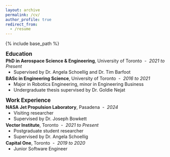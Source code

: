 ```yaml
---
layout: archive
permalink: /cv/
author_profile: true
redirect_from:
  - /resume
---
```


{% include base_path %}

<h3 style="font-weight: bold; margin: 1px; font-size: 1.2em; margin-bottom: 3px;">Education</h3>

<p style="margin: 1px; margin-top: 3px;"><strong>PhD in Aerospace Science & Engineering</strong>, University of Toronto &nbsp;-&nbsp; <i>2021 to Present</i></p>
<ul style="margin: 1px;">
    <li style="margin: 1px;">Supervised by Dr. Angela Schoellig and Dr. Tim Barfoot</li>
</ul>

<p style="margin: 1px; margin-top: 3px;"><strong>BASc in Engineering Science</strong>, University of Toronto &nbsp;-&nbsp; <i>2016 to 2021</i></p>
<ul style="margin: 1px;">
    <li style="margin: 1px;">Major in Robotics Engineering, minor in Engineering Business</li>
    <li style="margin: 1px;">Undergraduate thesis supervised by Dr. Goldie Nejat</li>
</ul>

<p></p>

<h3 style="font-weight: bold; margin: 1px; font-size: 1.2em; margin-bottom: 3px;">Work Experience</h3>

<p style="margin: 1px; margin-top: 3px;"><strong>NASA Jet Propulsion Laboratory</strong>, Pasadena &nbsp;-&nbsp; <i>2024</i></p>
<ul style="margin: 1px;">
    <li style="margin: 1px;">Visiting researcher</li>
    <li style="margin: 1px;">Supervised by Dr. Joseph Bowkett</li>
</ul>

<p style="margin: 1px; margin-top: 3px;"><strong>Vector Institute</strong>, Toronto &nbsp;-&nbsp; <i>2021 to Present</i></p>
<ul style="margin: 1px;">
    <li style="margin: 1px;">Postgraduate student researcher</li>
    <li style="margin: 1px;">Supervised by Dr. Angela Schoellig</li>
</ul>

<p style="margin: 1px; margin-top: 3px;"><strong>Capital One</strong>, Toronto &nbsp;-&nbsp; <i>2019 to 2020</i></p>
<ul style="margin: 1px;">
    <li style="margin: 1px;">Junior Software Engineer</li>
</ul>
